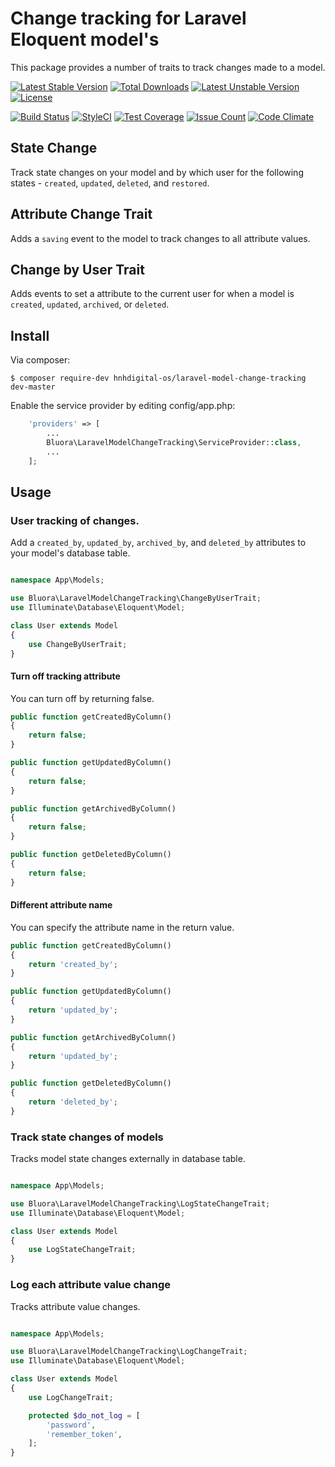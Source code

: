 # Change tracking for Laravel Eloquent model's

This package provides a number of traits to track changes made to a model.

[![Latest Stable Version](https://poser.pugx.org/hnhdigital-os/laravel-model-change-tracking/v/stable.svg)](https://packagist.org/packages/hnhdigital-os/laravel-model-change-tracking) [![Total Downloads](https://poser.pugx.org/hnhdigital-os/laravel-model-change-tracking/downloads.svg)](https://packagist.org/packages/hnhdigital-os/laravel-model-change-tracking) [![Latest Unstable Version](https://poser.pugx.org/hnhdigital-os/laravel-model-change-tracking/v/unstable.svg)](https://packagist.org/packages/hnhdigital-os/laravel-model-change-tracking) [![License](https://poser.pugx.org/hnhdigital-os/laravel-model-change-tracking/license.svg)](https://packagist.org/packages/hnhdigital-os/laravel-model-change-tracking)

[![Build Status](https://travis-ci.org/hnhdigital-os/laravel-model-change-tracking.svg?branch=master)](https://travis-ci.org/hnhdigital-os/laravel-model-change-tracking) [![StyleCI](https://styleci.io/repos/53252133/shield?branch=master)](https://styleci.io/repos/53252133) [![Test Coverage](https://codeclimate.com/github/hnhdigital-os/laravel-model-change-tracking/badges/coverage.svg)](https://codeclimate.com/github/hnhdigital-os/laravel-model-change-tracking/coverage) [![Issue Count](https://codeclimate.com/github/hnhdigital-os/laravel-model-change-tracking/badges/issue_count.svg)](https://codeclimate.com/github/hnhdigital-os/laravel-model-change-tracking) [![Code Climate](https://codeclimate.com/github/hnhdigital-os/laravel-model-change-tracking/badges/gpa.svg)](https://codeclimate.com/github/hnhdigital-os/laravel-model-change-tracking) 

## State Change
Track state changes on your model and by which user for the following states - `created`, `updated`, `deleted`, and `restored`.

## Attribute Change Trait
Adds a `saving` event to the model to track changes to all attribute values.

## Change by User Trait
Adds events to set a attribute to the current user for when a model is `created`, `updated`, `archived`, or `deleted`.

## Install

Via composer:

`$ composer require-dev hnhdigital-os/laravel-model-change-tracking dev-master`

Enable the service provider by editing config/app.php:

```php
    'providers' => [
        ...
        Bluora\LaravelModelChangeTracking\ServiceProvider::class,
        ...
    ];
```

## Usage

### User tracking of changes.

Add a `created_by`, `updated_by`, `archived_by`, and `deleted_by` attributes to your model's database table.

```php

namespace App\Models;

use Bluora\LaravelModelChangeTracking\ChangeByUserTrait;
use Illuminate\Database\Eloquent\Model;

class User extends Model
{
    use ChangeByUserTrait;
}
```

#### Turn off tracking attribute

You can turn off by returning false.

```php
public function getCreatedByColumn()
{
    return false;
}

public function getUpdatedByColumn()
{
    return false;
}

public function getArchivedByColumn()
{
    return false;
}

public function getDeletedByColumn()
{
    return false;
}
```

#### Different attribute name

You can specify the attribute name in the return value.

```php
public function getCreatedByColumn()
{
    return 'created_by';
}

public function getUpdatedByColumn()
{
    return 'updated_by';
}

public function getArchivedByColumn()
{
    return 'updated_by';
}

public function getDeletedByColumn()
{
    return 'deleted_by';
}
```

### Track state changes of models

Tracks model state changes externally in database table.

```php

namespace App\Models;

use Bluora\LaravelModelChangeTracking\LogStateChangeTrait;
use Illuminate\Database\Eloquent\Model;

class User extends Model
{
    use LogStateChangeTrait;
}
```

### Log each attribute value change

Tracks attribute value changes.


```php

namespace App\Models;

use Bluora\LaravelModelChangeTracking\LogChangeTrait;
use Illuminate\Database\Eloquent\Model;

class User extends Model
{
    use LogChangeTrait;

    protected $do_not_log = [
        'password',
        'remember_token',
    ];
}
```
